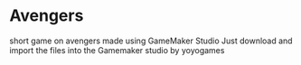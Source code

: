 # Avengers
short game on avengers made using GameMaker Studio
Just download and import the files into the Gamemaker studio by yoyogames
